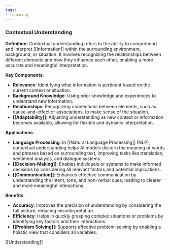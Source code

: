 ```yaml
---
tags:
- learning
---
```


### Contextual Understanding

**Definition**: Contextual understanding refers to the ability to comprehend and interpret [[Information]] within the surrounding environment, background, or situation. It involves recognizing the relationships between different elements and how they influence each other, enabling a more accurate and meaningful interpretation.

**Key Components**:

- **Relevance**: Identifying what information is pertinent based on the current context or situation.
- **Background Knowledge**: Using prior knowledge and experiences to understand new information.
- **Relationships**: Recognizing connections between elements, such as cause-and-effect or associations, to make sense of the situation.
- **[[Adaptability]]**: Adjusting understanding as new context or information becomes available, allowing for flexible and dynamic interpretation.

**Applications**:

- **Language Processing**: In [[Natural Language Processing]] (NLP), contextual understanding helps AI models discern the meaning of words and phrases based on surrounding text, improving tasks like translation, sentiment analysis, and dialogue systems.
- **[[Decision-Making]]**: Enables individuals or systems to make informed decisions by considering all relevant factors and potential implications.
- **[[Communication]]**: Enhances effective communication by understanding the intent, tone, and non-verbal cues, leading to clearer and more meaningful interactions.

**Benefits**:

- **Accuracy**: Improves the precision of understanding by considering the full picture, reducing misinterpretation.
- **Efficiency**: Helps in quickly grasping complex situations or problems by identifying key factors and their interactions.
- **[[Problem Solving]]**: Supports effective problem-solving by enabling a holistic view that considers all variables.

[[Understanding]]